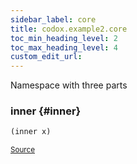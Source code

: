 ```yaml
---
sidebar_label: core
title: codox.example2.core
toc_min_heading_level: 2
toc_max_heading_level: 4
custom_edit_url:
---
```


Namespace with three parts




### inner {#inner}
``` clojure
(inner x)
```

<p><sub><a href="/blob/master/test/projects/codox/example/src/clojure/codox/example2/core.clj#L4-L4">Source</a></sub></p>
